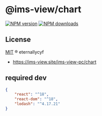 # @ims-view/chart

[![NPM version][version-image]][version-url] [![NPM downloads][download-image]][download-url]

## License

[MIT](../../LICENSE) ® eternallycyf

<!-- npm url -->

[version-image]: http://img.shields.io/npm/v/@ims-view/chart.svg?color=deepgreen&label=latest
[version-url]: http://npmjs.org/package/@ims-view/chart
[download-image]: https://img.shields.io/npm/dm/@ims-view/chart.svg
[download-url]: https://npmjs.org/package/@ims-view/chart

<!-- docs url -->

- https://ims-view.site/ims-view-pc/chart

## required dev

```JSON
{
    "react": "^18",
    "react-dom": "^18",
    "lodash": "^4.17.21"
}
```
